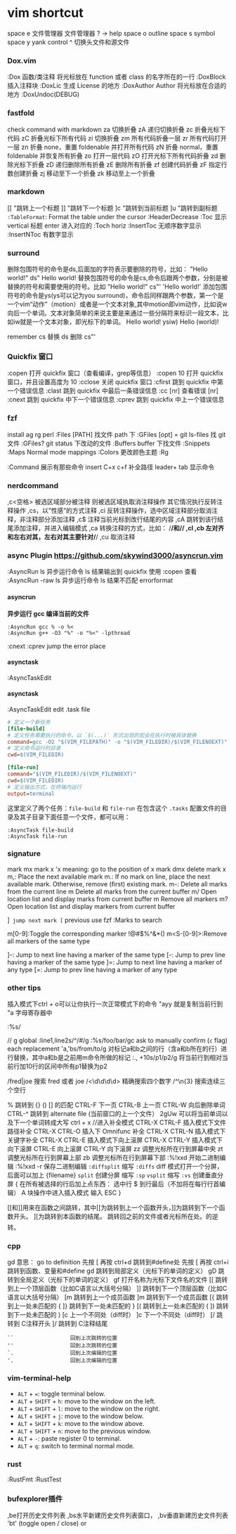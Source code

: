 # vim shortcut

space e 文件管理器
文件管理器 ? -> help
space o outline
space s symbol
space y yank
control ^ 切换头文件和源文件

### Dox.vim
:Dox 函数/类注释 将光标放在 function 或者 class 的名字所在的一行
:DoxBlock 插入注释块
:DoxLic 生成 License 的地方
:DoxAuthor Author 将光标放在合适的地方
:DoxUndoc(DEBUG)

### fastfold
check command with markdown
za                  切换折叠
zA                  递归切换折叠
zc                  折叠光标下代码
zC                  折叠光标下所有代码
zi                  切换折叠
zm                  所有代码折叠一层
zr                  所有代码打开一层
zn                  折叠 none，重置 foldenable 并打开所有代码
zN                  折叠 normal，重置 foldenable 并恢复所有折叠
zo                  打开一层代码
zO                  打开光标下所有代码折叠
zd                  删除光标下折叠
zD                  递归删除所有折叠
zE                  删除所有折叠
zf                  创建代码折叠
zF                  指定行数创建折叠
zj 移动至下一个折叠 zk 移动至上一个折叠

### markdown
[[ "跳转上一个标题
]] "跳转下一个标题
]c "跳转到当前标题
]u "跳转到副标题
`:TableFormat`: Format the table under the cursor
:HeaderDecrease
:Toc 显示 vertical 标题 enter 进入对应的
:Toch horiz
:InsertToc 无顺序数字显示
:InsertNToc 有数字显示


### surround

删除包围符号的命令是ds,后面加的字符表示要删除的符号，比如：
"Hello world!"           ds"         Hello world!
替换包围符号的命令是cs,命令后跟两个参数，分别是被替换的符号和需要使用的符号。比如
"Hello world!"           cs"'        'Hello world!'
添加包围符号的命令是ys(ys可以记为you surround)，命令后同样跟两个参数，第一个是一个vim“动作”（motion）或者是一个文本对象,其中motion即vim动作，比如说w向后一个单词。文本对象简单的来说主要是来通过一些分隔符来标识一段文本，比如iw就是一个文本对象，即光标下的单词。
Hello world!             ysiw)       Hello (world)!

remember cs 替换 ds 删除
cs"'

### Quickfix 窗口

:copen              打开 quickfix 窗口（查看编译，grep等信息）
:copen 10           打开 quickfix 窗口，并且设置高度为 10
:cclose             关闭 quickfix 窗口
:cfirst             跳到 quickfix 中第一个错误信息
:clast              跳到 quickfix 中最后一条错误信息
:cc [nr]            查看错误 [nr]
:cnext              跳到 quickfix 中下一个错误信息
:cprev              跳到 quickfix 中上一个错误信息

### fzf
install ag rg perl
:Files [PATH] 找文件 path 下
:GFiles [opt] = git ls-files 找 git 文件
:GFiles? git status 下改动的文件
:Buffers buffer 下找文件
:Snippets
:Maps Normal mode mappings
:Colors 更改颜色主题
:Rg

:Command 展示有那些命令
insert C+x c+f 补全路径
leader+ tab 显示命令

### nerdcommand
,c<空格> 被选区域部分被注释 则被选区域执取消注释操作 其它情况执行反转注释操作
,cs，以”性感”的方式注释
,ci 反转注释操作，选中区域注释部分取消注释，非注释部分添加注释
,c$ 注释当前光标到改行结尾的内容
,cA 跳转到该行结尾添加注释，并进入编辑模式
,ca 转换注释的方式，比如： /**/和//
,cl ,cb 左对齐和左右对其，左右对其主要针对/**/
,cu 取消注释

### async Plugin  https://github.com/skywind3000/asyncrun.vim

:AsyncRun ls        异步运行命令 ls 结果输出到 quickfix 使用 :copen 查看
:AsyncRun -raw ls   异步运行命令 ls 结果不匹配 errorformat

#### asyncrun

**异步运行 gcc 编译当前的文件**

	:AsyncRun gcc % -o %<
	:AsyncRun g++ -O3 "%" -o "%<" -lpthread 

:cnext
:cprev
jump the error place

#### asynctask
:AsyncTaskEdit
#### asynctask
:AsyncTaskEdit
edit .task file

```ini
# 定义一个新任务
[file-build]
# 定义任务需要执行的命令，以 `$(...)` 形式出现的宏会在执行时被具体替换
command=gcc -O2 "$(VIM_FILEPATH)" -o "$(VIM_FILEDIR)/$(VIM_FILENOEXT)"
# 定义命令运行的目录
cwd=$(VIM_FILEDIR)

[file-run]
command="$(VIM_FILEDIR)/$(VIM_FILENOEXT)"
cwd=$(VIM_FILEDIR)
# 定义输出方式，在终端内运行
output=terminal
```

这里定义了两个任务：`file-build` 和 `file-run` 在包含这个 `.tasks` 配置文件的目录及其子目录下面任意一个文件，都可以用：

```VimL
:AsyncTask file-build
:AsyncTask file-run
```

### signature
mark
mx mark x
'x meaning: go to the position of x mark
dmx delete mark x
m,: Place the next available mark
m.: If no mark on line, place the next available mark. Otherwise, remove (first) existing mark.
m-: Delete all marks from the current line
m<Space>     Delete all marks from the current buffer
m/           Open location list and display marks from current buffer
m<BS>        Remove all markers
m?           Open location list and display markers from current buffer

]` jump next mark
[` previous
use fzf :Marks to search

m[0-9]:Toggle the corresponding marker !@#$%^&*()
m<S-[0-9]>:Remove all markers of the same type

]-: Jump to next line having a marker of the same type
[-: Jump to prev line having a marker of the same type
]=: Jump to next line having a marker of any type
[=: Jump to prev line having a marker of any type

### other tips
插入模式下ctrl + o可以让你执行一次正常模式下的命令
"ayy 就是复制当前行到 "a 字母寄存器中

:%s/<search>/<replace>/ g global :line1,line2s/^/#/g
:%s/foo/bar/gc ask to manually confirm (`c` flag) each replacement
'a,'bs/from/to/g 对标记a和b之间的行（含a和b所在的行）进行替换，其中a和b是之前用m命令所做的标记
:., +10s/p1/p2/g    将当前行到相对当前行加10行的区间中所有p1替换为p2

/fred\|joe          搜索 fred 或者 joe
/\<\d\d\d\d\>       精确搜索四个数字
/^\n\{3}            搜索连续三个空行

%                   跳转到 {} () [] 的匹配
CTRL-F              下一页
CTRL-B              上一页
CTRL-W              向后删除单词
CTRL-^              跳转到 alternate file (当前窗口的上一个文件）
2gUw 可以将当前单词以及下一个单词转成大写
ctrl + x //进入补全模式
CTRL-X CTRL-F       插入模式下文件路径补全
CTRL-X CTRL-O       插入下 Omnifunc 补全
CTRL-X CTRL-N       插入模式下关键字补全
CTRL-X CTRL-E       插入模式下向上滚屏
CTRL-X CTRL-Y       插入模式下向下滚屏
CTRL-E              向上滚屏
CTRL-Y              向下滚屏
zz                  调整光标所在行到屏幕中央
zt                  调整光标所在行到屏幕上部
zb                  调整光标所在行到屏幕下部
:%!xxd              开始二进制编辑
:%!xxd -r           保存二进制编辑
`:diffsplit` 缩写 `:diffs` diff 模式打开一个分屏，后面可以加上 {filename}
`split` 创建分屏 缩写 `:sp` `vsplit` 缩写 `:vs` 创建垂直分屏
{
在所有被选择的行后加上点东西：
<Ctrl-v> 选中行
$ 到行最后（不加将在每行行首编辑）
A 块操作中进入插入模式
输入 ESC
}

[[和]]用来在函数之间跳转，其中[[为跳转到上一个函数开头，]]为跳转到下一个函数开头。
][为跳转到本函数的结尾。
<C-o>跳转回之前的文件或者光标所在处。<C-i><C-o>的逆转。

### cpp
gd 意思： go to definition
先按 [ 再按 ctrl+d 跳转到#define处
先按 [ 再按 ctrl+i 跳转到函数、变量和#define
gd                  跳转到局部定义（光标下的单词的定义）
gD                  跳转到全局定义（光标下的单词的定义）
gf                  打开名称为光标下文件名的文件
[[                  跳转到上一个顶层函数（比如C语言以大括号分隔）
]]                  跳转到下一个顶层函数（比如C语言以大括号分隔）
[m                  跳转到上一个成员函数
]m                  跳转到下一个成员函数
[{                  跳转到上一处未匹配的 {
]}                  跳转到下一处未匹配的 }
[(                  跳转到上一处未匹配的 (
])                  跳转到下一处未匹配的 )
[c                  上一个不同处（diff时）
]c                  下一个不同处（diff时）
[/                  跳转到 C注释开头
]/                  跳转到 C注释结尾
```
``                  回到上次跳转的位置
''                  回到上次跳转的位置
`.                  回到上次编辑的位置
'.                  回到上次编辑的位置
```

### vim-terminal-help

- `ALT` + `=`: toggle terminal below.
- `ALT` + `SHIFT` + `h`: move to the window on the left.
- `ALT` + `SHIFT` + `l`: move to the window on the right.
- `ALT` + `SHIFT` + `j`: move to the window below.
- `ALT` + `SHIFT` + `k`: move to the window above.
- `ALT` + `SHIFT` + `n`: move to the previous window.
- `ALT` + `-`: paste register 0 to terminal.
- `ALT` + `q`: switch to terminal normal mode.

### rust
:RustFmt
:RustTest

### bufexplorer插件
,be打开历史文件列表
,bs水平新建历史文件列表窗口，
,bv垂直新建历史文件列表
'<Leader>bt' (toggle open / close)  or

